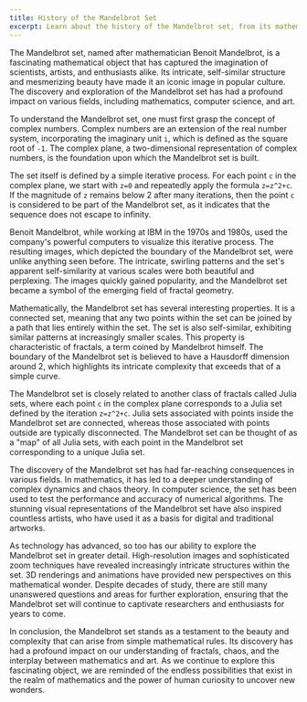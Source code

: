 ```yaml
---
title: History of the Mandelbrot Set
excerpt: Learn about the history of the Mandelbrot set, from its mathematical foundations to its far-reaching influence on various fields.
---
```


The Mandelbrot set, named after mathematician Benoit Mandelbrot, is a fascinating mathematical object that has captured the imagination of scientists, artists, and enthusiasts alike. Its intricate, self-similar structure and mesmerizing beauty have made it an iconic image in popular culture. The discovery and exploration of the Mandelbrot set has had a profound impact on various fields, including mathematics, computer science, and art.

To understand the Mandelbrot set, one must first grasp the concept of complex numbers. Complex numbers are an extension of the real number system, incorporating the imaginary unit `i`, which is defined as the square root of `-1`. The complex plane, a two-dimensional representation of complex numbers, is the foundation upon which the Mandelbrot set is built.

The set itself is defined by a simple iterative process. For each point `c` in the complex plane, we start with `z=0` and repeatedly apply the formula `z=z^2+c`. If the magnitude of `z` remains below 2 after many iterations, then the point `c` is considered to be part of the Mandelbrot set, as it indicates that the sequence does not escape to infinity.

Benoit Mandelbrot, while working at IBM in the 1970s and 1980s, used the company's powerful computers to visualize this iterative process. The resulting images, which depicted the boundary of the Mandelbrot set, were unlike anything seen before. The intricate, swirling patterns and the set's apparent self-similarity at various scales were both beautiful and perplexing. The images quickly gained popularity, and the Mandelbrot set became a symbol of the emerging field of fractal geometry.

Mathematically, the Mandelbrot set has several interesting properties. It is a connected set, meaning that any two points within the set can be joined by a path that lies entirely within the set. The set is also self-similar, exhibiting similar patterns at increasingly smaller scales. This property is characteristic of fractals, a term coined by Mandelbrot himself. The boundary of the Mandelbrot set is believed to have a Hausdorff dimension around 2, which highlights its intricate complexity that exceeds that of a simple curve.

The Mandelbrot set is closely related to another class of fractals called Julia sets, where each point `c` in the complex plane corresponds to a Julia set defined by the iteration `z=z^2+c`. Julia sets associated with points inside the Mandelbrot set are connected, whereas those associated with points outside are typically disconnected. The Mandelbrot set can be thought of as a "map" of all Julia sets, with each point in the Mandelbrot set corresponding to a unique Julia set.

The discovery of the Mandelbrot set has had far-reaching consequences in various fields. In mathematics, it has led to a deeper understanding of complex dynamics and chaos theory. In computer science, the set has been used to test the performance and accuracy of numerical algorithms. The stunning visual representations of the Mandelbrot set have also inspired countless artists, who have used it as a basis for digital and traditional artworks.

As technology has advanced, so too has our ability to explore the Mandelbrot set in greater detail. High-resolution images and sophisticated zoom techniques have revealed increasingly intricate structures within the set. 3D renderings and animations have provided new perspectives on this mathematical wonder. Despite decades of study, there are still many unanswered questions and areas for further exploration, ensuring that the Mandelbrot set will continue to captivate researchers and enthusiasts for years to come.

In conclusion, the Mandelbrot set stands as a testament to the beauty and complexity that can arise from simple mathematical rules. Its discovery has had a profound impact on our understanding of fractals, chaos, and the interplay between mathematics and art. As we continue to explore this fascinating object, we are reminded of the endless possibilities that exist in the realm of mathematics and the power of human curiosity to uncover new wonders.
